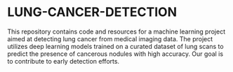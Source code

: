 # LUNG-CANCER-DETECTION
This repository contains code and resources for a machine learning project aimed at detecting lung cancer from medical imaging data. The project utilizes deep learning models trained on a curated dataset of lung scans to predict the presence of cancerous nodules with high accuracy. Our goal is to contribute to early detection efforts.
